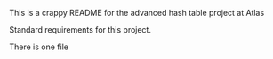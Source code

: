 This is a crappy README for the advanced hash table project at Atlas

Standard requirements for this project.

There is one file